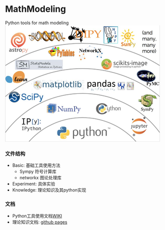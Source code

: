 # MathModeling
Python tools for math modeling
![python-libs](./resources/python_libs.jpg)
### 文件结构
- Basic: 基础工具使用方法
  - Sympy
    符号计算库
  - networkx
    图论处理库
- Experiment: 具体实验
- Knowledge: 理论知识及其python实现

### 文档
- Python工具使用文档[WIKI](https://github.com/Starslayerx/MathModeling/wiki)
- 理论知识文档: [github pages](https://starslayerx.github.io/MathModeling/)
